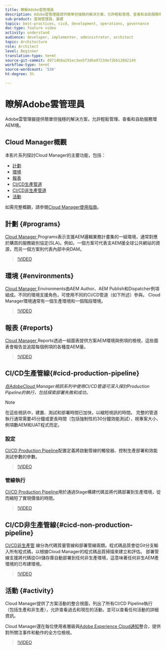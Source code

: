 ```yaml
---
title: 瞭解Adobe雲管理員
description: Adobe雲管理器提供簡單但強穩的解決方案，允許輕鬆管理、查看和自助服務環AEM境。
sub-product: 雲端管理員，基礎
topics: best-practices, cicd, development, operations, governance
doc-type: feature video
activity: understand
audience: developer, implementer, administrator, architect
topic: Architecture
role: Architect
level: Beginner
translation-type: tm+mt
source-git-commit: d9714b9a291ec3ee5f3dba9723de72bb120d2149
workflow-type: tm+mt
source-wordcount: '534'
ht-degree: 3%

---
```



# 瞭解Adobe雲管理員

Adobe雲管理器提供簡單但強穩的解決方案，允許輕鬆管理、查看和自助服務環AEM境。

## Cloud Manager概觀

本影片系列探討Cloud Manager的主要功能，包括：

* [計劃](#programs)
* [環境](#environments)
* [報表](#reports)
* [CI/CD生產管道](#cicd-production-pipeline)
* [CI/CD非生產管道](#cicd-non-production-pipeline)
* [活動](#activity)

如需完整概觀，請參閱[Cloud Manager使用指南](https://docs.adobe.com/content/help/zh-Hant/experience-manager-cloud-manager/using/introduction-to-cloud-manager.html)。

## 計劃 {#programs}

[Cloud Manager ](https://docs.adobe.com/content/help/en/experience-manager-cloud-manager/using/getting-started/setting-up-program.html) Programs表示支援AEM邏輯業務計畫集的一組環境，通常對應於購買的服務級別協定(SLA)。例如，一個方案可代表支AEM援全球公共網站的資源，而另一個方案則代表內部中央DAM。

>[!VIDEO](https://video.tv.adobe.com/v/26313/?quality=12&learn=on)

## 環境 {#environments}

[Cloud Manager ](https://docs.adobe.com/content/help/en/experience-manager-cloud-manager/using/how-to-use/manage-your-environment.html) Environments由AEM Author、AEM Publish和Dispatcher例項組成。不同的環境支援角色，可使用不同的CI/CD管道（如下所述）參與。 Cloud Manager環境通常有一個生產環境和一個階段環境。

>[!VIDEO](https://video.tv.adobe.com/v/26318/?quality=12&learn=on)

## 報表 {#reports}

[Cloud Manager ](https://docs.adobe.com/content/help/en/experience-manager-cloud-manager/using/how-to-use/monitor-your-environments.html) Reports透過一組圖表提供方案AEM環境與例項的檢視，這些圖表會報告並追蹤每個例項的各種度AEM量。

>[!VIDEO](https://video.tv.adobe.com/v/26315/?quality=12&learn=on)

## CI/CD生產管線{#cicd-production-pipeline}

*[在AdobeCloud ](./use-the-cicd-pipeline-in-cloud-manager-for-aem.md) Manager視訊系列中使用CI/CD管道可深入探討Production Pipeline的執行，包括探索部署失敗和成功。*

>[!NOTE]
>
> 在這些視訊中，建置、測試和部署時間已加快，以縮短視訊的時間。 完整的管道執行通常需要45分鐘或更長時間（包括強制性的30分鐘效能測試），視專案大小、例項數AEM和UAT程式而定。

### 設定

[CI/CD Production Pipeline](https://docs.adobe.com/content/help/en/experience-manager-cloud-manager/using/how-to-use/configuring-pipeline.html)配置定義將啟動管線的觸發器、控制生產部署和效能測試參數的參數。

>[!VIDEO](https://video.tv.adobe.com/v/26314/?quality=12&learn=on)

### 管線執行

[CI/CD Production Pipeline](https://docs.adobe.com/content/help/en/experience-manager-cloud-manager/using/how-to-use/deploying-code.html)用於通過Stage構建代碼並將代碼部署到生產環境，從而縮短了實現價值的時間。

>[!VIDEO](https://video.tv.adobe.com/v/26317/?quality=12&learn=on)

## CI/CD非生產管線{#cicd-non-production-pipeline}

[CI/CD非生產管](https://docs.adobe.com/content/help/en/experience-manager-cloud-manager/using/how-to-use/configuring-pipeline.html#non-production--code-quality-only-pipelines) 線分為代碼質量管線和部署管線兩類。程式碼品質會從Git分支輸入所有程式碼，以根據Cloud Manager的程式碼品質掃描來建立和評估。 部署管線支援將代碼從Git儲存庫自動部署到任何非生產環境，這意味著任何非生AEM產環境的已布建環境。

>[!VIDEO](https://video.tv.adobe.com/v/26316/?quality=12&learn=on)

## 活動 {#activity}

Cloud Manager提供了方案活動的整合視圖，列出了所有CI/CD Pipeline執行（包括生產和非生產），允許查看過去和現在的活動，並可以查看任何活動的詳細資訊。

Cloud Manager還在每位使用者層級與[Adobe Experience Cloud通知](https://docs.adobe.com/content/help/en/experience-manager-cloud-manager/using/how-to-use/notifications.html)整合，提供對所關注事件和動作的全方位檢視。

>[!VIDEO](https://video.tv.adobe.com/v/26319/?quality=12&learn=on)
